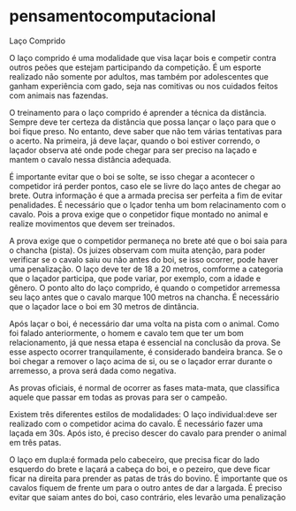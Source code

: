 # pensamentocomputacional
Laço Comprido

O laço comprido é uma modalidade que visa laçar bois e competir contra outros peões que estejam participando da competição. É um esporte realizado não somente por adultos, mas também por adolescentes que ganham 
experiência com gado, seja nas comitivas ou nos cuidados feitos com animais nas fazendas.

O treinamento para o laço comprido é aprender a técnica da distância. Sempre deve ter certeza da distância que possa lançar o laço para que o boi fique preso. No entanto, deve saber que não tem várias tentativas para o acerto. Na primeira, já deve laçar, quando o boi estiver correndo, o laçador observa até onde pode chegar para ser preciso na laçado e mantem o cavalo nessa distância adequada.

É importante evitar que o boi se solte, se isso chegar a acontecer o competidor irá perder pontos, caso ele se livre do laço antes de chegar ao brete. Outra informação é que a armada precisa ser perfeita a fim de evitar penalidades. É necessário que o lçador tenha um bom relacinamento com o cavalo. Pois a prova exige que o conpetidor fique montado no animal e realize movimentos que devem ser treinados.

A prova exige que o competidor permaneça no brete até que o boi saia para o chancha (pista). Os juizes observam com muita atenção, para poder verificar se o cavalo saiu ou não antes do boi, se isso ocorrer, pode haver uma penalização. O laço deve ter de 18 a 20 metros, comforme a categoria que o laçador participa, que pode variar, por exemplo, com a idade e gênero. O ponto alto do laço comprido, é quando o competidor arremessa seu laço antes que o cavalo marque 100 metros na chancha. É necessário que o laçador lace o boi em 30 metros de dintância.

Após laçar o boi, é necessário dar uma volta na pista com o animal. Como foi falado anteriormente, o homem e cavalo tem que ter um bom relacionamento, já que nessa etapa é essencial na conclusão da prova. Se esse aspecto ocorrer tranquilamente, é considerado bandeira branca. Se o boi chegar a remover o laço acima de si, ou se o laçador errar durante o arremesso, a prova será dada como negativa.

As provas oficiais, é normal de ocorrer as fases mata-mata, que classifica aquele que passar em todas as provas para ser o campeão.

Existem três diferentes estilos de modalidades:
O laço individual:deve ser realizado com o competidor acima do cavalo. É necessário fazer uma laçada em 30s. Após isto, é preciso descer do cavalo para prender o animal em três patas.

O laço em dupla:é formada pelo cabeceiro, que precisa ficar do lado esquerdo do brete e laçará a cabeça do boi, e o pezeiro, que deve ficar ficar na direita para prender as patas de trás do bovino. É importante que os cavalos fiquem de frente um para o outro antes de dar a largada. É preciso evitar que saiam antes do boi, caso contrário, eles levarão uma penalização
